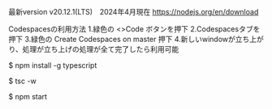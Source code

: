 

<!-- Node.jsのインストール下記のリンクから -->
最新version v20.12.1(LTS)　2024年4月現在
https://nodejs.org/en/download


Codespacesの利用方法
1.緑色の <>Code ボタンを押下
2.Codespacesタブを押下
3.緑色の Create Codespaces on master 押下
4.新しいwindowが立ち上がり、処理が立ち上げの処理が全て完了したら利用可能


<!-- 実行手順 -->
$ npm install -g typescript

$ tsc -w
<!-- 現時点では、エラーが発生します。一旦無視していただいて大丈夫です。 -->
<!-- このコマンドは、コードの修正しSaveした際に、自動でコンパイルしてくれるコマンドです。 -->

$ npm start

